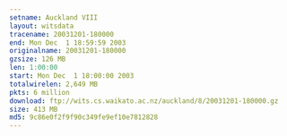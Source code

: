 ```yaml
---
setname: Auckland VIII
layout: witsdata
tracename: 20031201-180000
end: Mon Dec  1 18:59:59 2003
originalname: 20031201-180000
gzsize: 126 MB
len: 1:00:00
start: Mon Dec  1 18:00:00 2003
totalwirelen: 2,649 MB
pkts: 6 million
download: ftp://wits.cs.waikato.ac.nz/auckland/8/20031201-180000.gz
size: 413 MB
md5: 9c86e0f2f9f90c349fe9ef10e7812828
---
```

